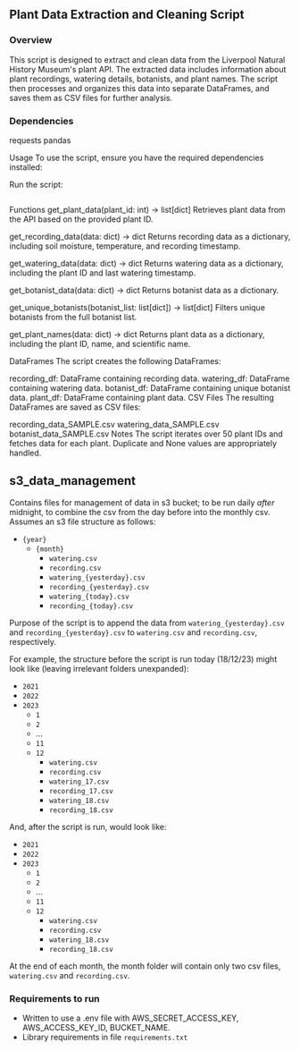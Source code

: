 ## Plant Data Extraction and Cleaning Script
### Overview
This script is designed to extract and clean data from the Liverpool Natural History Museum's plant API. The extracted data includes information about plant recordings, watering details, botanists, and plant names. The script then processes and organizes this data into separate DataFrames, and saves them as CSV files for further analysis.

### Dependencies
requests
pandas


Usage
To use the script, ensure you have the required dependencies installed:



Run the script:

```python3 extract.py
```

Functions
get_plant_data(plant_id: int) -> list[dict]
Retrieves plant data from the API based on the provided plant ID.

get_recording_data(data: dict) -> dict
Returns recording data as a dictionary, including soil moisture, temperature, and recording timestamp.

get_watering_data(data: dict) -> dict
Returns watering data as a dictionary, including the plant ID and last watering timestamp.

get_botanist_data(data: dict) -> dict
Returns botanist data as a dictionary.

get_unique_botanists(botanist_list: list[dict]) -> list[dict]
Filters unique botanists from the full botanist list.

get_plant_names(data: dict) -> dict
Returns plant data as a dictionary, including the plant ID, name, and scientific name.

DataFrames
The script creates the following DataFrames:

recording_df: DataFrame containing recording data.
watering_df: DataFrame containing watering data.
botanist_df: DataFrame containing unique botanist data.
plant_df: DataFrame containing plant data.
CSV Files
The resulting DataFrames are saved as CSV files:

recording_data_SAMPLE.csv
watering_data_SAMPLE.csv
botanist_data_SAMPLE.csv
Notes
The script iterates over 50 plant IDs and fetches data for each plant.
Duplicate and None values are appropriately handled.

## s3_data_management
Contains files for management of data in s3 bucket; to be run daily *after* midnight, to combine the csv from the day before into the monthly csv. Assumes an s3 file structure as follows:
- `{year}`
    - `{month}`
        - `watering.csv`
        - `recording.csv`
        - `watering_{yesterday}.csv`
        - `recording_{yesterday}.csv`
        - `watering_{today}.csv`
        - `recording_{today}.csv`

Purpose of the script is to append the data from `watering_{yesterday}.csv` and `recording_{yesterday}.csv` to `watering.csv` and `recording.csv`, respectively.

For example, the structure before the script is run today (18/12/23) might look like (leaving irrelevant folders unexpanded):
- `2021`
- `2022`
- `2023`
    - `1`
    - `2`
    - ...
    - `11`
    - `12`
        - `watering.csv`
        - `recording.csv`
        - `watering_17.csv`
        - `recording_17.csv`
        - `watering_18.csv`
        - `recording_18.csv`

And, after the script is run, would look like:
- `2021`
- `2022`
- `2023`
    - `1`
    - `2`
    - ...
    - `11`
    - `12`
        - `watering.csv`
        - `recording.csv`
        - `watering_18.csv`
        - `recording_18.csv`

At the end of each month, the month folder will contain only two csv files, `watering.csv` and `recording.csv`.

### Requirements to run
- Written to use a .env file with AWS_SECRET_ACCESS_KEY, AWS_ACCESS_KEY_ID, BUCKET_NAME.
- Library requirements in file `requirements.txt`
